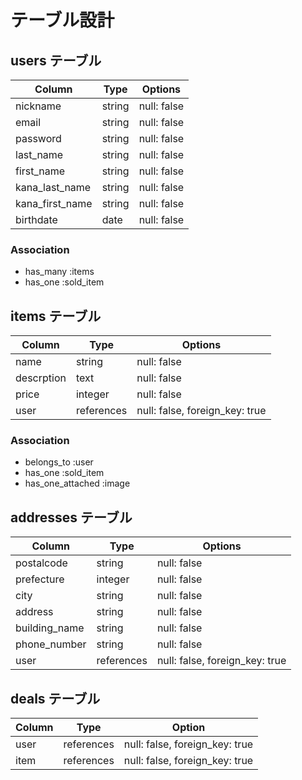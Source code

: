 # テーブル設計

## users テーブル

| Column          | Type     | Options     |
| --------------- | -------- | ----------- |
| nickname        | string   | null: false |
| email           | string   | null: false |
| password        | string   | null: false |
| last_name       | string   | null: false |
| first_name      | string   | null: false |
| kana_last_name  | string   | null: false |
| kana_first_name | string   | null: false |
| birthdate       | date     | null: false |
### Association

- has_many :items
- has_one :sold_item

## items テーブル

| Column     | Type       | Options                        |
| ---------- | ---------- | ------------------------------ |
| name       | string     | null: false                    | 
| descrption | text       | null: false                    |
| price      | integer    | null: false                    |
| user       | references | null: false, foreign_key: true |

### Association

- belongs_to :user
- has_one :sold_item
- has_one_attached :image

## addresses テーブル

| Column        | Type       | Options                        |
| ------------- | ---------- | ------------------------------ |
| postalcode    | string     | null: false                    |
| prefecture    | integer    | null: false                    | 
| city          | string     | null: false                    | 
| address       | string     | null: false                    | 
| building_name | string     | null: false                    | 
| phone_number  | string     | null: false                    |
| user          | references | null: false, foreign_key: true |


## deals テーブル

| Column | Type       | Option                         |
| ------ | ---------- | ------------------------------ |
| user   | references | null: false, foreign_key: true |
| item   | references | null: false, foreign_key: true | 

